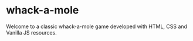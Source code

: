 # whack-a-mole

Welcome to a classic whack-a-mole game developed with HTML, CSS and Vanilla JS resources.

